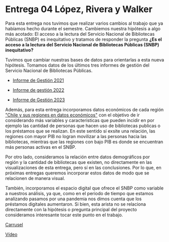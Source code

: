 # Entrega 04 López, Rivera y Walker ## 
Para esta entrega nos tuvimos que realizar varios cambios al trabajo que ya habíamos hecho durante el semestre. Cambiemos nuestra hipótesis a algo más acotado: El acceso a la lectura del Servicio Nacional de Bibliotecas Públicas (SNBP) es inequitativo y tratamos de responder la pregunta **¿Es el acceso a la lectura del Servicio Nacional de Bibliotecas Públicas (SNBP) inequitativo?**

Tuvimos que cambiar nuestras bases de datos para orientarlas a esta nueva hipótesis. Tomamos datos de los últimos tres informes de gestión del Servicio Nacional de Bibliotecas Públicas. 
- [Informe de Gestión 2021](https://www.bibliotecaspublicas.gob.cl/sites/www.bibliotecaspublicas.gob.cl/files/2022-04/SNBP_informe2021_VF.pdf)

- [Informe de gestión 2022](https://www.bibliotecaspublicas.gob.cl/sites/www.bibliotecaspublicas.gob.cl/files/2023-04/SNBP_informe2022_1503_0.pdf)

- [Informe de Gestión 2023](https://www.bibliotecaspublicas.gob.cl/sites/www.bibliotecaspublicas.gob.cl/files/2024-04/SNBP_informe2023_final.pdf)

Además, para esta entrega incorporamos datos económicos de cada región ["Chile y sus regiones en datos económicos"](https://github.com/Fariver/Proyecto-Chile-en-Paginas/blob/095773ebca7446452d68e9b38fd57cccdd1588df/Entrega_04/L%C3%B3pez_Integrante_01_Gabriela/Datosecon%C3%B3mico-Chile.pdf) con el objetivo de ir considerando más variables y caracteristicas que pueden incidir en por ejemplo las cantidad de personas que hacen uso de bibliotecas publicas o los préstamos que se realizan. En este sentido sí exsite una relación, las regiones con mayor PIB no logran movilizar a las personas hacia las bibliotecas, mientras que las regiones con bajo PIB es donde se encuentran más personas activas en el SNBP. 

Por otro lado, consideramos la relación entre datos demográficos por región y la cantidad de bibliotecas que existen, no directamente en las visualizaciones de esta entrega, pero sí en las conclusiones. Por lo que, en próximas entregas queremos incorporar estos datos de modo que se relacionen de manera visual.

También, incorporamos el espacio digital que ofrece el SNBP como variable a nuestros análisis, ya que, como en el periodo de tiempo que estamos analizando pasamos por una pandemia nos dimos cuenta que los préstamos digitales aumentaron. Si bien, esta arista no se relaciona directamente con la hipótesis o pregunta principal del proyecto consideramos interesante tocar este punto en el trabajo. 

[Carrusel](https://github.com/Fariver/Proyecto-Chile-en-Paginas/blob/a2840a0d111d36acb8f418583e0cb36291902101/Entrega_04/CarruselGrupal_Entrega4.pdf)

[Vídeo]()
